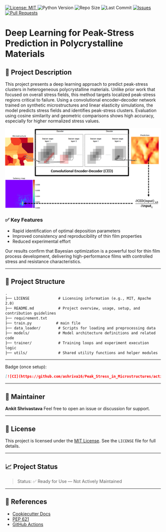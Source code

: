 <p align="left">
  <a href="https://opensource.org/licenses/MIT">
    <img alt="License: MIT" src="https://img.shields.io/badge/License-MIT-yellow.svg" />
  </a>
  <img alt="Python Version" src="https://img.shields.io/badge/python-3.8%2B-blue" />
  <img alt="Repo Size" src="https://img.shields.io/github/repo-size/ashriva16/Peak_Stress_in_Microstructures" />
  <img alt="Last Commit" src="https://img.shields.io/github/last-commit/ashriva16/Peak_Stress_in_Microstructures" />
  <a href="https://github.com/ashriva16/Peak_Stress_in_Microstructures/issues">
    <img alt="Issues" src="https://img.shields.io/github/issues/ashriva16/Peak_Stress_in_Microstructures" />
  </a>
  <a href="https://github.com/ashriva16/Peak_Stress_in_Microstructures/pulls">
    <img alt="Pull Requests" src="https://img.shields.io/github/issues-pr/ashriva16/Peak_Stress_in_Microstructures" />
  </a>
</p>

# Deep Learning for Peak-Stress Prediction in Polycrystalline Materials

## 📌 Project Description
This project presents a deep learning approach to predict peak-stress clusters in heterogeneous polycrystalline materials. Unlike prior work that focused on overall stress fields, this method targets localized peak-stress regions critical to failure. Using a convolutional encoder–decoder network trained on synthetic microstructures and linear elasticity simulations, the model predicts stress fields and identifies peak-stress clusters. Evaluation using cosine similarity and geometric comparisons shows high accuracy, especially for higher normalized stress values.

![Highlight](highlight.png)

### ✅ Key Features

- Rapid identification of optimal deposition parameters
- Improved consistency and reproducibility of thin film properties
- Reduced experimental effort

Our results confirm that Bayesian optimization is a powerful tool for thin film process development, delivering high-performance films with controlled stress and resistance characteristics.

---

## 🧱 Project Structure

```text
.
├── LICENSE             # Licensing information (e.g., MIT, Apache 2.0)
├── README.md           # Project overview, usage, setup, and contribution guidelines
├── requirement.txt
├── train.py           # main file
├── data_loader/        # Scripts for loading and preprocessing data
├── models/             # Model architecture definitions and related code
├── trainer/            # Training loops and experiment execution logic
├── utils/              # Shared utility functions and helper modules
```

---

Badge (once setup):

```markdown
[![CI](https://github.com/ashriva16/Peak_Stress_in_Microstructures/actions/workflows/ci.yml/badge.svg)](https://github.com/ashriva16/Peak_Stress_in_Microstructures/actions)
```

---

## 👤 Maintainer

**Ankit Shrivastava**
Feel free to open an issue or discussion for support.

---

## 📜 License

This project is licensed under the [MIT License](https://opensource.org/licenses/MIT). See the `LICENSE` file for full details.

---

## 📈 Project Status

> Status: ✅ Ready for Use — Not Actively Maintained
---

## 📘 References

- [Cookiecutter Docs](https://cookiecutter.readthedocs.io)
- [PEP 621](https://peps.python.org/pep-0621/)
- [GitHub Actions](https://docs.github.com/en/actions)
